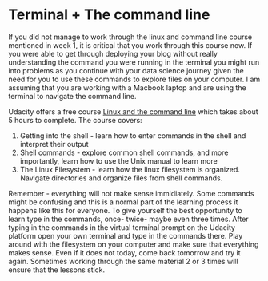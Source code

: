 # Terminal + The command line

If you did not manage to work through the linux and command line course mentioned in week 1, it is critical that you work through this course now. If you were able to get through deploying your blog without really understanding the command you were running in the terminal you might run into problems as you continue with your data science journey given the need for you to use these commands to explore files on your computer. I am assuming that you are working with a Macbook laptop and are using the terminal to navigate the command line. 

Udacity offers a free course [Linux and the command line](https://classroom.udacity.com/courses/ud595) which takes about 5 hours to complete. The course covers:

1. Getting into the shell - learn how to enter commands in the shell and interpret their output
2. Shell commands - explore common shell commands, and more importantly, learn how to use the Unix manual to learn more
3. The Linux Filesystem - learn how the linux filesystem is organized. Navigate directories and organize files from shell commands.

Remember - everything will not make sense immidiately. Some commands might be confusing and this is a normal part of the learning process it happens like this for everyone. To give yourself the best opportunity to learn type in the commands, once- twice- maybe even three times. After typing in the commands in the virtual terminal prompt on the Udacity platform open your own terminal and type in the commands there. Play around with the filesystem on your computer and make sure that everything makes sense. Even if it does not today, come back tomorrow and try it again. Sometimes working through the same material 2 or 3 times will ensure that the lessons stick.


